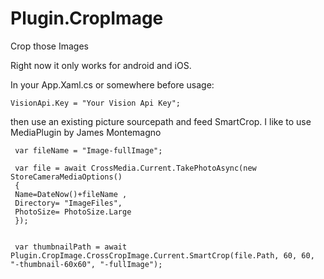 # Plugin.CropImage
Crop those Images

Right now it only works for android and iOS.

In your App.Xaml.cs or somewhere before usage:
 ```Csharp
 VisionApi.Key = "Your Vision Api Key";
 ```
 
 then use an existing picture sourcepath and feed SmartCrop. I like to use MediaPlugin by James Montemagno
```Csharp
 var fileName = "Image-fullImage";
 
 var file = await CrossMedia.Current.TakePhotoAsync(new StoreCameraMediaOptions()
 {
 Name=DateNow()+fileName ,
 Directory= "ImageFiles",
 PhotoSize= PhotoSize.Large
 });
 
 
 var thumbnailPath = await Plugin.CropImage.CrossCropImage.Current.SmartCrop(file.Path, 60, 60, "-thumbnail-60x60", "-fullImage");
```

  
